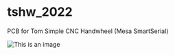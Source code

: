 # tshw_2022
PCB for Tom Simple CNC Handwheel (Mesa SmartSerial)







![This is an image](https://github.com/talla83/tshw_2022/blob/main/Bilder/CIMG2310a.JPG)
